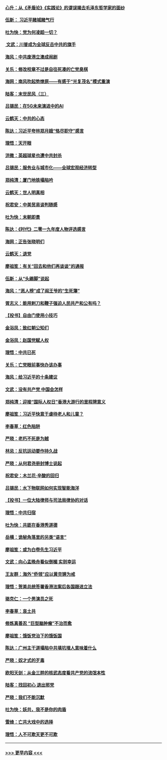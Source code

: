 #### [心升：从《矛盾论》《实践论》的谬误揭去毛泽东哲学家的面纱](../pages/nsc993/n11736962.md?t=12220455) 
#### [伍新： 习近平赌城赌气行](../pages/nsc993/n11736929.md?t=12220455) 
#### [吐为快：党为何凌蹈一切？](../pages/nsc993/n11736915.md?t=12220455) 
#### [ 文武：川普成为全球反击中共的旗手](../pages/nsc993/n11736882.md?t=12220455) 
#### [海风：中共废港立澳成闹剧](../pages/nsc993/n11735857.md?t=12220455) 
#### [关乐：修改校章不过是自往死凑的亡党臭棋](../pages/nsc993/n11735097.md?t=12220455) 
#### [海网：南风吹起势燎原——有感于“光复茂名”模式重演](../pages/nsc993/n11732308.md?t=12220455) 
#### [陆客：末世民风（三）](../pages/nsc993/n11732211.md?t=12220455) 
#### [吕锡民：在5G未来演进中的AI](../pages/nsc993/n11730010.md?t=12220455) 
#### [云鹤天：中共的心态](../pages/nsc993/n11729906.md?t=12220455) 
#### [陈达：习近平夸林郑月娥“恪尽职守”感言](../pages/nsc993/n11729881.md?t=12220455) 
#### [理悟：天开眼](../pages/nsc993/n11729699.md?t=12220455) 
#### [洪微：英超球星也遭中共封杀](../pages/nsc993/n11727243.md?t=12220455) 
#### [吕锡民：服务业与城市化——全球宏观经济转型](../pages/nsc993/n11725845.md?t=12220455) 
#### [郑纯清：厦门地铁塌陷吟](../pages/nsc993/n11725813.md?t=12220455) 
#### [云鹤天：世人明真相](../pages/nsc993/n11725621.md?t=12220455) 
#### [祝君安：中美贸易谈判随感](../pages/nsc993/n11725609.md?t=12220455) 
#### [吐为快：末朝即景](../pages/nsc993/n11723365.md?t=12220455) 
#### [陈达：《时代》二零一九年度人物评选感言](../pages/nsc993/n11723337.md?t=12220455) 
#### [海网：正告张晓明们](../pages/nsc993/n11723228.md?t=12220455) 
#### [云鹤天：退党](../pages/nsc993/n11723056.md?t=12220455) 
#### [廖祖笙：有关“回去和他们再谈谈”的通报](../pages/nsc993/n11722442.md?t=12220455) 
#### [伍新：从“头踢脚”说起](../pages/nsc993/n11722429.md?t=12220455) 
#### [海风：“恶人榜”成了阎王爷的“生死簿”](../pages/nsc993/n11722272.md?t=12220455) 
#### [胥志义：能用剌刀和鞭子强迫人民共产和公有吗？](../pages/nsc993/n11720569.md?t=12220455) 
#### [【投书】自由门使用小技巧](../pages/nsc993/n11720180.md?t=12220455) 
#### [金浴凤：致红朝公知们](../pages/nsc993/n11720563.md?t=12220455) 
#### [金浴凤：赵国党赋人权](../pages/nsc993/n11720533.md?t=12220455) 
#### [理悟：中共已死](../pages/nsc993/n11720233.md?t=12220455) 
#### [关乐：亡党眼前事快办该办事](../pages/nsc993/n11719160.md?t=12220455) 
#### [海风：给习近平的十条建议](../pages/nsc993/n11717616.md?t=12220455) 
#### [文武：没有共产党 中国会怎样](../pages/nsc993/n11717584.md?t=12220455) 
#### [郑纯清：迎接“国际人权日”香港大游行的里程牌意义](../pages/nsc993/n11717417.md?t=12220455) 
#### [廖祖笙：习近平快意于虐待老人和儿童？](../pages/nsc993/n11715313.md?t=12220455) 
#### [李春草：红色陷阱](../pages/nsc993/n11715029.md?t=12220455) 
#### [严晓：老朽不死是为贼](../pages/nsc993/n11712910.md?t=12220455) 
#### [林忌：反抗运动要作持久战](../pages/nsc993/n11712623.md?t=12220455) 
#### [严晓：从何君尧册封博士说起](../pages/nsc993/n11712465.md?t=12220455) 
#### [祝君安：木兰花·辛酸的回归](../pages/nsc993/n11712381.md?t=12220455) 
#### [吕锡民：水下物联网如何实现智能海洋](../pages/nsc993/n11711158.md?t=12220455) 
#### [【投书】一位大陆律师与司法局律协的对话](../pages/nsc993/n11709675.md?t=12220455) 
#### [理悟：中共归宿](../pages/nsc993/n11710059.md?t=12220455) 
#### [吐为快：共匪在香港秀道德](../pages/nsc993/n11709979.md?t=12220455) 
#### [岳横：诡秘角落里的另类“语言”](../pages/nsc993/n11709792.md?t=12220455) 
#### [廖祖笙：或为白卷先生习近平](../pages/nsc993/n11708330.md?t=12220455) 
#### [文武：向心孟晚舟看似倒楣 实则幸运](../pages/nsc993/n11708236.md?t=12220455) 
#### [王友群：海外“侨领”应以黄克锵为戒](../pages/nsc993/n11706176.md?t=12220455) 
#### [理悟：贺美总统签署香港法案后各国跟进立法](../pages/nsc993/n11706853.md?t=12220455) 
#### [骆克仁：一个男演员之死](../pages/nsc993/n11706677.md?t=12220455) 
#### [李春草：哀土共](../pages/nsc993/n11706255.md?t=12220455) 
#### [修炼真善忍 “巨型脑肿瘤”不治而愈](../pages/nsc993/n11705340.md?t=12220455) 
#### [廖祖笙：饿饭党治下的饿饭国](../pages/nsc993/n11705085.md?t=12220455) 
#### [陈达：广州主干道塌陷中共填坑埋人意味着什么](../pages/nsc993/n11705046.md?t=12220455) 
#### [严晓：奴才式的歹毒](../pages/nsc993/n11704826.md?t=12220455) 
#### [欧阳天剑：从金三胖的核武态度看共产党的流氓本性](../pages/nsc993/n11702238.md?t=12220455) 
#### [陆客：找回初心 退出邪党](../pages/nsc993/n11702213.md?t=12220455) 
#### [严晓：我们不能沉默](../pages/nsc993/n11702110.md?t=12220455) 
#### [吐为快：妖共，我不是你的肉盾](../pages/nsc993/n11701366.md?t=12220455) 
#### [雪绮：亡共大戏中的选择](../pages/nsc993/n11699922.md?t=12220455) 
#### [理悟：人不可欺天更不可欺](../pages/nsc993/n11699657.md?t=12220455) 

----
#### [ >>> 更早内容 <<< ](../indexes/nsc993-earlier.md)
